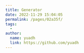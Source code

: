```yaml
---
title: Generator
date: 2022-11-29 15:04:05
permalink: /pages/02a35f/
tags:
  - 
author: 
  name: yuadh
  link: https://github.com/yuadh
---
```

